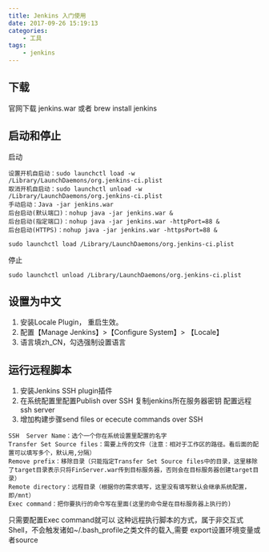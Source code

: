 ```yaml
---
title: Jenkins 入门使用
date: 2017-09-26 15:19:13
categories:
    - 工具
tags:
    - jenkins
---
```


## 下载
官网下载 jenkins.war
或者 brew install jenkins

## 启动和停止
启动
```
设置开机自启动：sudo launchctl load -w /Library/LaunchDaemons/org.jenkins-ci.plist
取消开机自启动：sudo launchctl unload -w /Library/LaunchDaemons/org.jenkins-ci.plist
手动启动：Java -jar jenkins.war
后台启动(默认端口)：nohup java -jar jenkins.war &
后台启动(指定端口)：nohup java -jar jenkins.war -httpPort=88 &
后台启动(HTTPS)：nohup java -jar jenkins.war -httpsPort=88 &

sudo launchctl load /Library/LaunchDaemons/org.jenkins-ci.plist
```

停止
```
sudo launchctl unload /Library/LaunchDaemons/org.jenkins-ci.plist
```

## 设置为中文
1. 安装Locale Plugin， 重启生效。
2. 配置【Manage Jenkins】>【Configure System】> 【Locale】
3. 语言填zh_CN，勾选强制设置语言

## 运行远程脚本
1. 安装Jenkins SSH plugin插件
2. 在系统配置里配置Publish over SSH
复制jenkins所在服务器密钥
配置远程ssh server
3. 增加构建步骤send files or ececute commands over SSH
```
SSH  Server Name：选个一个你在系统设置里配置的名字
Transfer Set Source files：需要上传的文件（注意：相对于工作区的路径。看后面的配置可以填写多个，默认用,分隔）
Remove prefix：移除目录（只能指定Transfer Set Source files中的目录，这里移除了target目录表示只将FinServer.war传到目标服务器，否则会在目标服务器创建target目录）
Remote directory：远程目录（根据你的需求填写，这里没有填写默认会继承系统配置，即/mnt）
Exec command：把你要执行的命令写在里面(这里的命令是在目标服务器上执行的)
```
只需要配置Exec command就可以
这种远程执行脚本的方式，属于非交互式Shell，不会触发诸如~/.bash_profile之类文件的载入,需要 export设置环境变量或者source <profile>



